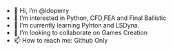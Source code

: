 - 👋 Hi, I’m @idoperry
- 👀 I’m interested in Python, CFD,FEA and Final Ballistic
- 🌱 I’m currently learning Pyhton and LSDyna.
- 💞️ I’m looking to collaborate on Games Creation 
- 📫 How to reach me: Github Only

<!---
idoperry/idoperry is a ✨ special ✨ repository because its `README.md` (this file) appears on your GitHub profile.
You can click the Preview link to take a look at your changes.
--->
